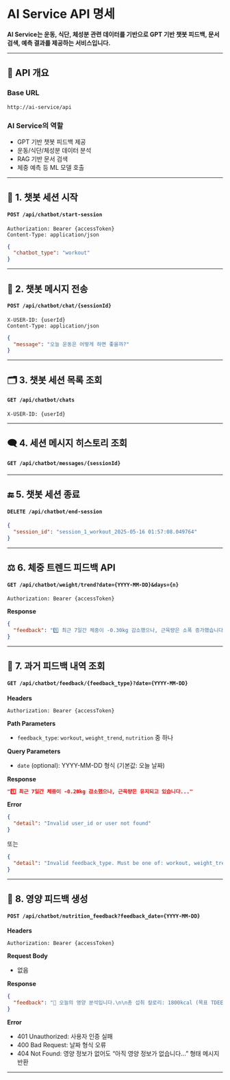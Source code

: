 # AI Service API 명세

**AI Service는 운동, 식단, 체성분 관련 데이터를 기반으로 GPT 기반 챗봇 피드백, 문서 검색, 예측 결과를 제공하는 서비스입니다.**

---

## 📌 API 개요

### Base URL
```
http://ai-service/api
```

### AI Service의 역할
- GPT 기반 챗봇 피드백 제공
- 운동/식단/체성분 데이터 분석
- RAG 기반 문서 검색
- 체중 예측 등 ML 모델 호출

---

## 🤖 1. 챗봇 세션 시작

#### `POST /api/chatbot/start-session`
```http
Authorization: Bearer {accessToken}
Content-Type: application/json
```
```json
{
  "chatbot_type": "workout"
}
```

---

## 💬 2. 챗봇 메시지 전송

#### `POST /api/chatbot/chat/{sessionId}`
```http
X-USER-ID: {userId}
Content-Type: application/json
```
```json
{
  "message": "오늘 운동은 어떻게 하면 좋을까?"
}
```

---

## 🗂️ 3. 챗봇 세션 목록 조회

#### `GET /api/chatbot/chats`
```http
X-USER-ID: {userId}
```

---

## 🗨️ 4. 세션 메시지 히스토리 조회

#### `GET /api/chatbot/messages/{sessionId}`

---

## 🔚 5. 챗봇 세션 종료

#### `DELETE /api/chatbot/end-session`
```json
{
  "session_id": "session_1_workout_2025-05-16 01:57:08.049764"
}
```

---

## ⚖️ 6. 체중 트렌드 피드백 API

#### `GET /api/chatbot/weight/trend?date={YYYY-MM-DD}&days={n}`

```http
Authorization: Bearer {accessToken}
```

**Response**
```json
{
  "feedback": "1️⃣ 최근 7일간 체중이 -0.30kg 감소했으나, 근육량은 소폭 증가했습니다..."
}
```

---

## 📜 7. 과거 피드백 내역 조회

#### `GET /api/chatbot/feedback/{feedback_type}?date={YYYY-MM-DD}`

**Headers**
```http
Authorization: Bearer {accessToken}
```

**Path Parameters**

- `feedback_type`: `workout`, `weight_trend`, `nutrition` 중 하나

**Query Parameters**

- `date` (optional): YYYY-MM-DD 형식 (기본값: 오늘 날짜)

**Response**
```json
"1️⃣ 최근 7일간 체중이 -0.20kg 감소했으나, 근육량은 유지되고 있습니다..."
```

**Error**
```json
{
  "detail": "Invalid user_id or user not found"
}
```
또는
```json
{
  "detail": "Invalid feedback_type. Must be one of: workout, weight_trend, nutrition"
}
```

---

## 🥗 8. 영양 피드백 생성

#### `POST /api/chatbot/nutrition_feedback?feedback_date={YYYY-MM-DD}`

**Headers**
```http
Authorization: Bearer {accessToken}
```

**Request Body**
- 없음

**Response**
```json
{
  "feedback": "🥗 오늘의 영양 분석입니다.\n\n총 섭취 칼로리: 1800kcal (목표 TDEE: 2000kcal)..."
}
```

**Error**
- 401 Unauthorized: 사용자 인증 실패
- 400 Bad Request: 날짜 형식 오류
- 404 Not Found: 영양 정보가 없어도 “아직 영양 정보가 없습니다...” 형태 메시지 반환

---

